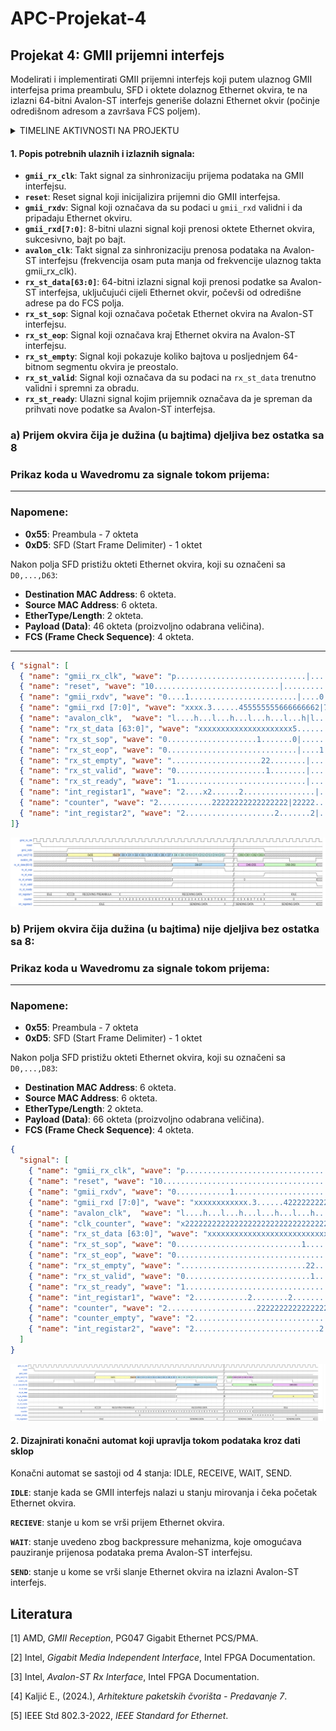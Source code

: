 # APC-Projekat-4

## Projekat 4: GMII prijemni interfejs
Modelirati i implementirati GMII prijemni interfejs koji putem ulaznog GMII interfejsa prima
preambulu, SFD i oktete dolaznog Ethernet okvira, te na izlazni 64-bitni Avalon-ST interfejs
generiše dolazni Ethernet okvir (počinje odredišnom adresom a završava FCS poljem).

<details>
  <summary>TIMELINE AKTIVNOSTI NA PROJEKTU</summary>

  **08.12.2024.** OPIS SIGNALA I PRIKAZ SIGNALA U WAVEDROM-U  
  **10.12.2024.** OPIS SIGNALA I PRIKAZ SIGNALA U WAVEDROM-U  
  **11.12.2024.** MODIFICARNI PRIKAZ SIGNALA U WAVEDROM-U  
  **12.12.2024.** PREPRAVKA WAVEDROM-A PO UPUTAMA IZ ISSUES <br>
  **15.12.2024.** DRUGI DIO PROJEKTNOG ZADATKA - FSM DIJAGRAM <br>
  **16.12.2024.** PREPRAVKA WAVEDROM-A PO UPUTAMA IZ ISSUES <br>
  **22.12.2024.** DODAVANJE INTERNIH SIGNALA

</details>

#### **1. Popis potrebnih ulaznih i izlaznih signala:**
- **`gmii_rx_clk`**: Takt signal za sinhronizaciju prijema podataka na GMII interfejsu.
- **`reset`**: Reset signal koji inicijalizira prijemni dio GMII interfejsa.
- **`gmii_rxdv`**: Signal koji označava da su podaci u `gmii_rxd` validni i da pripadaju Ethernet okviru.
- **`gmii_rxd[7:0]`**: 8-bitni ulazni signal koji prenosi oktete Ethernet okvira, sukcesivno, bajt po bajt.
- **`avalon_clk`**: Takt signal za sinhronizaciju prenosa podataka na Avalon-ST interfejsu (frekvencija osam puta manja od frekvencije ulaznog takta gmii_rx_clk).
- **`rx_st_data[63:0]`**: 64-bitni izlazni signal koji prenosi podatke sa Avalon-ST interfejsa, uključujući cijeli Ethernet okvir, počevši od odredišne adrese pa do FCS polja.
- **`rx_st_sop`**: Signal koji označava početak Ethernet okvira na Avalon-ST interfejsu.
- **`rx_st_eop`**: Signal koji označava kraj Ethernet okvira na Avalon-ST interfejsu.
- **`rx_st_empty`**: Signal koji pokazuje koliko bajtova u posljednjem 64-bitnom segmentu okvira je preostalo.
- **`rx_st_valid`**: Signal koji označava da su podaci na `rx_st_data` trenutno validni i spremni za obradu.
- **`rx_st_ready`**: Ulazni signal kojim prijemnik označava da je spreman da prihvati nove podatke sa Avalon-ST interfejsa.
  
### **a) Prijem okvira čija je dužina (u bajtima) djeljiva bez ostatka sa 8**
### Prikaz koda u Wavedromu za signale tokom prijema:
---

### Napomene:
- **0x55**: Preambula - 7 okteta
- **0xD5**: SFD (Start Frame Delimiter) - 1 oktet

Nakon polja SFD pristižu okteti Ethernet okvira, koji su označeni sa `D0,...,D63`:
- **Destination MAC Address**: 6 okteta.
- **Source MAC Address**: 6 okteta.
- **EtherType/Length**: 2 okteta.
- **Payload (Data)**: 46 okteta (proizvoljno odabrana veličina).
- **FCS (Frame Check Sequence)**: 4 okteta.

---

```json
{ "signal": [
  { "name": "gmii_rx_clk", "wave": "p.............................|............." },
  { "name": "reset", "wave": "10............................|............." },
  { "name": "gmii_rxdv", "wave": "0....1........................|....0........" },
  { "name": "gmii_rxd [7:0]", "wave": "xxxx.3......455555555666666662|7777xxxxxxxxx", "data": ["0x55", "0xD5", "D0", "D1", "D2", "D3", "D4", "D5", "D6", "D7", "D8","D9", "D10", "D11","D12","D13", "D14","D15"," ","D60","D61","D62","D63"] },
  { "name": "avalon_clk",  "wave": "l....h...l...h...l...h...l...h|l...h...l...h"},
  { "name": "rx_st_data [63:0]", "wave": "xxxxxxxxxxxxxxxxxxxxx5.......2|8...7.......x", "data": ["D0-D7", " ","D48-D55", "D56-D63"] },
  { "name": "rx_st_sop", "wave": "0....................1.......0|............." },
  { "name": "rx_st_eop", "wave": "0.............................|....1.......0" },
  { "name": "rx_st_empty", "wave": "....................22........|............x", "data": ["0"] },
  { "name": "rx_st_valid", "wave": "0....................1........|............0" },
  { "name": "rx_st_ready", "wave": "1.............................|............." },
  { "name": "int_registar1", "wave": "2....x2......2................|....2........", "data": ["IDLE","RECEIVING PREAMBULA", "RECEIVING DATA", "IDLE"] },
  { "name": "counter", "wave": "2............22222222222222222|22222........" ,"data":["0","1","2","3","4","5","6","7","8","1","2","3","4","5","6","7","8","","5","6","7","8","0"]},
  { "name": "int_registar2", "wave": "2....................2.......2|....2.......x" ,"data": ["IDLE","SENDING DATA","SENDING DATA","SENDING DATA"]}
]}
```
![Slucaj a](sl_a.png)
### **b) Prijem okvira čija dužina (u bajtima) nije djeljiva bez ostatka sa 8:**
### Prikaz koda u Wavedromu za signale tokom prijema:
---

### Napomene:
- **0x55**: Preambula - 7 okteta
- **0xD5**: SFD (Start Frame Delimiter) - 1 oktet

Nakon polja SFD pristižu okteti Ethernet okvira, koji su označeni sa `D0,...,D83`:
- **Destination MAC Address**: 6 okteta.
- **Source MAC Address**: 6 okteta.
- **EtherType/Length**: 2 okteta.
- **Payload (Data)**: 66 okteta (proizvoljno odabrana veličina).
- **FCS (Frame Check Sequence)**: 4 okteta.

```json
{
  "signal": [
    { "name": "gmii_rx_clk", "wave": "p.................................................|................" },
    { "name": "reset", "wave": "10................................................|................" },
    { "name": "gmii_rxdv", "wave": "0............1....................................|.....0.........." },
    { "name": "gmii_rxd [7:0]", "wave": "xxxxxxxxxxxx.3......422222222222222222222222222222|222222222222xxxx", "data": ["0x55", "0xD5", "D0", "D1", "D2", "D3", "D4", "D5", "D6", "D7", "D8", "D9", "D10", "D11", "D12", "D13", "D14", "D15", "D16", "D17", "D18", "D19", "D20", "D21", "D22", "D23", "D24", "D25","D26","D27","D28","D72", "D73", "D74", "D75", "D76", "D77", "D78", "D79", "D80", "D81", "D82", "D83"] },
    { "name": "avalon_clk",  "wave": "l....h...l...h...l...h...l...h...l...h...l...h...l|h...l...h...l..." },
    { "name": "clk_counter", "wave": "x2222222222222222222222222222222222222222222222222|2222222222222222", "data": ["000", "001", "010", "011", "100", "101", "110", "111","000", "001", "010", "011", "100", "101", "110", "111","000", "001", "010", "011", "100", "101", "110", "111","000", "001", "010", "011", "100", "101", "110", "111","000", "001", "010", "011", "100", "101", "110", "111","000", "001", "010", "011", "100", "101", "110","111","000","100", "101", "110", "111","000", "001", "010", "011", "100", "101", "110", "111","000", "001", "010", "011"]},
    { "name": "rx_st_data [63:0]", "wave": "xxxxxxxxxxxxxxxxxxxxxxxxxxxxx2.......2.......2....|2.......2.......", "data": ["D0-D7", "D8-D15", "D16-D23", "D64-D71", "D72-D79", "D80-D83"] },
    { "name": "rx_st_sop", "wave": "0............................1.......0............|................." },
    { "name": "rx_st_eop", "wave": "0.................................................|........1.......0" },
    { "name": "rx_st_empty", "wave": "............................22....................|........3.......x", "data": ["0", "4"] },
    { "name": "rx_st_valid", "wave": "0............................1......................|.......................0" },
    { "name": "rx_st_ready", "wave": "1.................................................|................." },
    { "name": "int_registar1", "wave": "2............2........2..............|.....2............", "data": ["IDLE", "RECEIVING PREAMBULA", "RECEIVING DATA", "IDLE"] },
    { "name": "counter", "wave": "2....................22222222222222222|22222x............", "data": ["0", "1", "2", "3", "4", "5", "6", "7", "8", "1", "2", "3", "4", "5", "6", "7", "8", "", "8", "1", "2", "3", "4"] },
    { "name": "counter_empty", "wave": "2.....................................|.....22222........", "data": ["0", "1", "2", "3", "4", "0"] },
    { "name": "int_registar2", "wave": "2............................2.......2|.........2.......x", "data": ["IDLE", "SENDING DATA", "SENDING DATA", "SENDING DATA"] }
  ]
}

```
![Slucaj b](sl_b.png)

#### **2. Dizajnirati konačni automat koji upravlja tokom podataka kroz dati sklop**

Konačni automat se sastoji od 4 stanja: IDLE, RECEIVE, WAIT, SEND.

**`IDLE`**: stanje kada se GMII interfejs nalazi u stanju mirovanja i čeka početak Ethernet okvira.

**`RECIEVE`**: stanje u kom se vrši prijem Ethernet okvira.

**`WAIT`**: stanje uvedeno zbog backpressure mehanizma, koje omogućava pauziranje prijenosa podataka prema Avalon-ST interfejsu.

**`SEND`**: stanje u kome se vrši slanje Ethernet okvira na izlazni Avalon-ST interfejs.

## Literatura

[1] AMD, *GMII Reception*, PG047 Gigabit Ethernet PCS/PMA.  

[2] Intel, *Gigabit Media Independent Interface*, Intel FPGA Documentation.  

[3] Intel, *Avalon-ST Rx Interface*, Intel FPGA Documentation.  

[4] Kaljić E., (2024.), *Arhitekture paketskih čvorišta - Predavanje 7*.  

[5] IEEE Std 802.3-2022, *IEEE Standard for Ethernet*.


